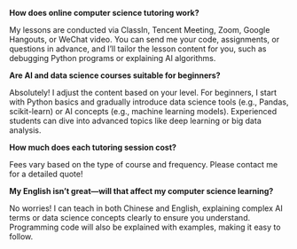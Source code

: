 **How does online computer science tutoring work?**

My lessons are conducted via ClassIn, Tencent Meeting, Zoom, Google Hangouts, or WeChat video. You can send me your
code, assignments, or questions in advance, and I’ll tailor the lesson content for you, such as debugging Python
programs or explaining AI algorithms.

**Are AI and data science courses suitable for beginners?**

Absolutely! I adjust the content based on your level. For beginners, I start with Python basics and gradually introduce
data science tools (e.g., Pandas, scikit-learn) or AI concepts (e.g., machine learning models). Experienced students can
dive into advanced topics like deep learning or big data analysis.

**How much does each tutoring session cost?**

Fees vary based on the type of course and frequency. Please contact me for a detailed quote!

**My English isn’t great—will that affect my computer science learning?**

No worries! I can teach in both Chinese and English, explaining complex AI terms or data science concepts clearly to
ensure you understand. Programming code will also be explained with examples, making it easy to follow.
